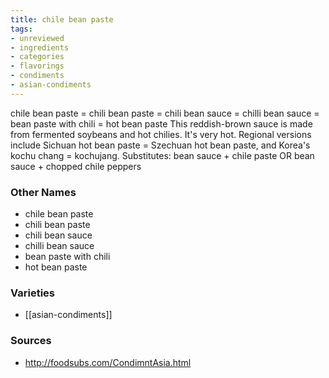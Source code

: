 ```yaml
---
title: chile bean paste
tags:
- unreviewed
- ingredients
- categories
- flavorings
- condiments
- asian-condiments
---
```

chile bean paste = chili bean paste = chili bean sauce = chilli bean sauce = bean paste with chili = hot bean paste This reddish-brown sauce is made from fermented soybeans and hot chilies. It's very hot. Regional versions include Sichuan hot bean paste = Szechuan hot bean paste, and Korea's kochu chang = kochujang. Substitutes: bean sauce + chile paste OR bean sauce + chopped chile peppers

### Other Names

* chile bean paste
* chili bean paste
* chili bean sauce
* chilli bean sauce
* bean paste with chili
* hot bean paste

### Varieties

* [[asian-condiments]]

### Sources
* http://foodsubs.com/CondimntAsia.html
